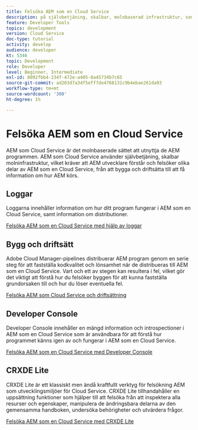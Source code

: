 ```yaml
---
title: Felsöka AEM som en Cloud Service
description: på självbetjäning, skalbar, molnbaserad infrastruktur, som kräver att AEM utvecklare förstår och felsöker olika aspekter av AEM som en Cloud Service, från att bygga och driftsätta till att få information om AEM program som körs.
feature: Developer Tools
topics: development
version: Cloud Service
doc-type: tutorial
activity: develop
audience: developer
kt: 5346
topic: Development
role: Developer
level: Beginner, Intermediate
exl-id: 8092fbb4-234f-472e-a405-8a45734b7c65
source-git-commit: ad203d7a34f5eff7de4768131c9b4ebae261da93
workflow-type: tm+mt
source-wordcount: '308'
ht-degree: 1%

---
```


# Felsöka AEM som en Cloud Service

AEM som Cloud Service är det molnbaserade sättet att utnyttja de AEM programmen. AEM som Cloud Service använder självbetjäning, skalbar molninfrastruktur, vilket kräver att AEM utvecklare förstår och felsöker olika delar av AEM som en Cloud Service, från att bygga och driftsätta till att få information om hur AEM körs.

## Loggar

Loggarna innehåller information om hur ditt program fungerar i AEM som en Cloud Service, samt information om distributioner.

[Felsöka AEM som en Cloud Service med hjälp av loggar](./logs.md)

## Bygg och driftsätt

Adobe Cloud Manager-pipelines distribuerar AEM program genom en serie steg för att fastställa kodkvalitet och lönsamhet när de distribueras till AEM som en Cloud Service. Vart och ett av stegen kan resultera i fel, vilket gör det viktigt att förstå hur du felsöker byggen för att kunna fastställa grundorsaken till och hur du löser eventuella fel.

[Felsöka AEM som Cloud Service och driftsättning](./build-and-deployment.md)

## Developer Console

Developer Console innehåller en mängd information och introspectioner i AEM som en Cloud Service som är användbara för att förstå hur programmet känns igen av och fungerar i AEM som en Cloud Service.

[Felsöka AEM som en Cloud Service med Developer Console](./developer-console.md)

## CRXDE Lite

CRXDE Lite är ett klassiskt men ändå kraftfullt verktyg för felsökning AEM som utvecklingsmiljöer för Cloud Service. CRXDE Lite tillhandahåller en uppsättning funktioner som hjälper till att felsöka från att inspektera alla resurser och egenskaper, manipulera de ändringsbara delarna av den gemensamma handboken, undersöka behörigheter och utvärdera frågor.

[Felsöka AEM som en Cloud Service med CRXDE Lite](./crxde-lite.md)
